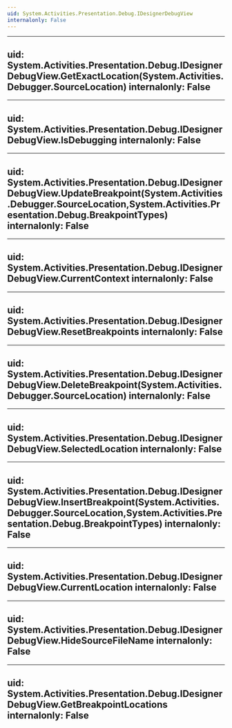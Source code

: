 ```yaml
---
uid: System.Activities.Presentation.Debug.IDesignerDebugView
internalonly: False
---
```


---
uid: System.Activities.Presentation.Debug.IDesignerDebugView.GetExactLocation(System.Activities.Debugger.SourceLocation)
internalonly: False
---

---
uid: System.Activities.Presentation.Debug.IDesignerDebugView.IsDebugging
internalonly: False
---

---
uid: System.Activities.Presentation.Debug.IDesignerDebugView.UpdateBreakpoint(System.Activities.Debugger.SourceLocation,System.Activities.Presentation.Debug.BreakpointTypes)
internalonly: False
---

---
uid: System.Activities.Presentation.Debug.IDesignerDebugView.CurrentContext
internalonly: False
---

---
uid: System.Activities.Presentation.Debug.IDesignerDebugView.ResetBreakpoints
internalonly: False
---

---
uid: System.Activities.Presentation.Debug.IDesignerDebugView.DeleteBreakpoint(System.Activities.Debugger.SourceLocation)
internalonly: False
---

---
uid: System.Activities.Presentation.Debug.IDesignerDebugView.SelectedLocation
internalonly: False
---

---
uid: System.Activities.Presentation.Debug.IDesignerDebugView.InsertBreakpoint(System.Activities.Debugger.SourceLocation,System.Activities.Presentation.Debug.BreakpointTypes)
internalonly: False
---

---
uid: System.Activities.Presentation.Debug.IDesignerDebugView.CurrentLocation
internalonly: False
---

---
uid: System.Activities.Presentation.Debug.IDesignerDebugView.HideSourceFileName
internalonly: False
---

---
uid: System.Activities.Presentation.Debug.IDesignerDebugView.GetBreakpointLocations
internalonly: False
---
